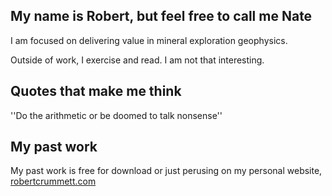 My name is Robert, but feel free to call me Nate
-----------------------------------------------

I am focused on delivering value in mineral exploration geophysics.

Outside of work, I exercise and read. I am not that interesting.

Quotes that make me think
-------------------------

''Do the arithmetic or be doomed to talk nonsense''

My past work
------------

My past work is free for download or just perusing on my personal website, [robertcrummett.com](robertcrummett.com)

